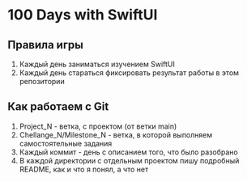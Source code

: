 # 100 Days with SwiftUI

## Правила игры 

1. Каждый день заниматься изучением SwiftUI
2. Каждый день стараться фиксировать результат работы в этом репозитории 

## Как работаем с Git 

1. Project_N - ветка, с проектом (от ветки main)
2. Chellange_N/Milestone_N - ветка, в которой выполняем самостоятельные задания
3. Каждый коммит - день с описанием того, что было разобрано
4. В каждой директории с отдельным проектом пишу подробный README, как и что я понял, а что нет 

